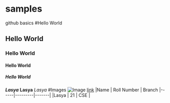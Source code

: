 # samples
github basics
#Hello World
## Hello World
### Hello World
#### Hello World
##### Hello World
***Lasya***
**Lasya**
*Lasya*
#Images
![Image](https://cdn.pixabay.com/photo/2015/04/19/08/32/marguerite-729510__340.jpg)
[link](https://srilasya21.github.io/ecommerce/)
|Name | Roll Number | Branch
|------|---------|-------|
|Lasya | 21 | CSE |
